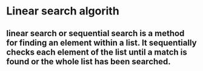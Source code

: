 <h1> Linear search algorith</h1>
<h2> linear search or sequential search is a method for finding an element within a list. It sequentially checks each element of the list until a match is found or the whole list has been searched.</h2>
